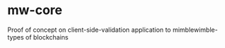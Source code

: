 # mw-core
Proof of concept on client-side-validation application to mimblewimble-types of blockchains
